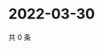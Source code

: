 # 2022-03-30

共 0 条

<!-- BEGIN WEIBO -->
<!-- 最后更新时间 Wed Mar 30 2022 21:25:15 GMT+0800 (China Standard Time) -->

<!-- END WEIBO -->
